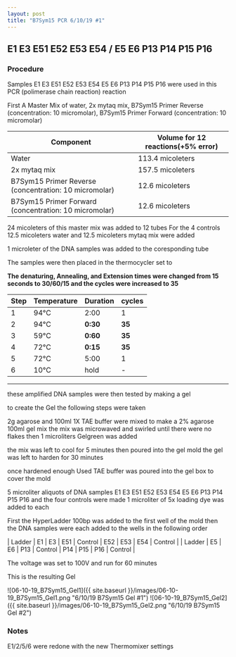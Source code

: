 ```yaml
---
layout: post
title: "B7Sym15 PCR 6/10/19 #1"
---
```


##   E1 E3 E51 E52 E53 E54 / E5 E6 P13 P14 P15 P16

### Procedure

Samples  E1 E3 E51 E52 E53 E54 E5 E6 P13 P14 P15 P16  were used in this PCR (polimerase chain reaction) reaction 

First A Master Mix of water, 2x mytaq mix, B7Sym15 Primer Reverse (concentration: 10 micromolar), B7Sym15 Primer Forward (concentration: 10 micromolar)


|Component| Volume for 12 reactions(+5% error)|
|---------|---------------------------|
|Water| 113.4 micoleters|
|2x mytaq mix| 157.5 micoleters|
|B7Sym15 Primer Reverse (concentration: 10 micromolar)| 12.6 micoleters|
|B7Sym15 Primer Forward (concentration: 10 micromolar)| 12.6 micoleters|

24 micoleters of this master mix was added to 12 tubes 
For the 4 controls 12.5 micoleters water and 12.5 micoleters mytaq mix were added

1 microleter of the DNA samples was added to the coresponding tube

The samples were then placed in the thermocycler set to 

**The denaturing, Annealing, and Extension times were changed from 15 seconds to 30/60/15 and the cycles were increased to 35**

|Step|Temperature|Duration|cycles|
|----|-------|--------|-------|
|1|94°C|2:00|1|
|2|94°C|**0:30**|**35**|
|3|59°C|**0:60**|**35**|
|4|72°C|**0:15**|**35**|
|5|72°C|5:00|1|
|6|10°C|hold|-|

___________

these amplified DNA samples were then tested by making a gel

to create the Gel the following steps were taken 

2g agarose and 100ml 1X TAE buffer were mixed to make a 2% agarose 100ml gel mix 
the mix was microwaved and swirled until there were no flakes 
then 1 microliters Gelgreen was added

the mix was left to cool for 5 minutes then poured into the gel mold
the gel was left to harden for 30 minutes 

once hardened enough Used TAE buffer was poured into the gel box to cover the mold

5 microliter aliquots of DNA samples  E1 E3 E51 E52 E53 E54 E5 E6 P13 P14 P15 P16  and the four controls were made 
1 microliter of 5x loading dye was added to each

First the HyperLadder 100bp was added to the first well of the mold 
then the DNA samples were each added to the wells in the following order 

| Ladder | E1 | E3 | E51 | Control | E52 | E53 | E54 | Control |
| Ladder | E5 | E6 | P13 | Control | P14 | P15 | P16 | Control |

The voltage was set to 100V and run for 60 minutes


This is the resulting Gel

![06-10-19_B7Sym15_Gel1]({{ site.baseurl }}/images/06-10-19_B7Sym15_Gel1.png "6/10/19 B7Sym15 Gel #1")
![06-10-19_B7Sym15_Gel2]({{ site.baseurl }}/images/06-10-19_B7Sym15_Gel2.png "6/10/19 B7Sym15 Gel #2")

### Notes

E1/2/5/6 were redone with the new Thermomixer settings 